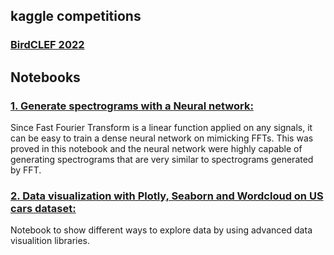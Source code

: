 ## kaggle competitions
### [BirdCLEF 2022](https://www.kaggle.com/redomy/birdclef-2022-spectrum-custom-data-pytorch)
## Notebooks
### [1. Generate spectrograms with a Neural network:](https://github.com/redaelhail/Kaggle-competitions-and-notebooks/blob/main/Generating_spectrograms_with_neural_networks.ipynb)

 Since Fast Fourier Transform is a linear function applied on any signals, it can be easy to train a dense neural network on mimicking FFTs. This was proved in this notebook and the neural network were highly capable of generating spectrograms that are  very similar to spectrograms generated by FFT.
 
 ### [2. Data visualization with Plotly, Seaborn and Wordcloud on US cars dataset:](https://github.com/redaelhail/Kaggle-competitions-and-notebooks/blob/main/data-visualization-plotly-seaborn-and-wordcloud.ipynb)
 Notebook to show different ways to explore data by using advanced data visualition libraries.
